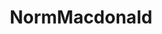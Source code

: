 ---
title: NormMacdonald
crosslinks:
- opieandanthony
- cockcutters
- livven
- autotldr
- howardstern
- IAmA
- norm
- fredstoller
- AskReddit
- gifs
- nyc
- videos
- todayilearned
- Zevon
- Tinder
- politics
- relationships
- unintentionalASMR
- AppIdeas
- ToolBand
---